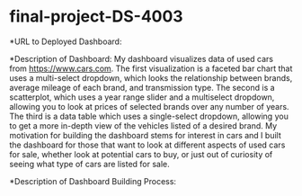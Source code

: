 # final-project-DS-4003
*URL to Deployed Dashboard:

*Description of Dashboard: My dashboard visualizes data of used cars from https://www.cars.com. The first visualization is a faceted bar chart that uses a multi-select dropdown, which looks the relationship between brands, average mileage of each brand, and transmission type. The second is a scatterplot, which uses a year range slider and a multiselect dropdown, allowing you to look at prices of selected brands over any number of years. The third is a data table which uses a single-select dropdown, allowing you to get a more in-depth view of the vehicles listed of a desired brand. My motivation for building the dashboard stems for interest in cars and I built the dashboard for those that want to look at different aspects of used cars for sale, whether look at potential cars to buy, or just out of curiosity of seeing what type of cars are listed for sale. 

*Description of Dashboard Building Process: 

